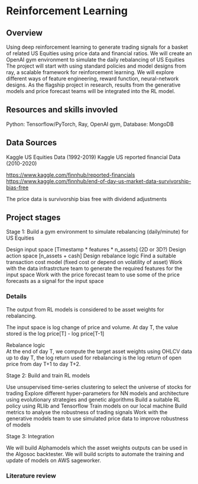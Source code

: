 # Reinforcement Learning 


## Overview 

Using deep reinforcement learning to generate trading signals for a basket of related US Equities using price data and financial ratios.
We will create an OpenAI gym environment to simulate the daily rebalancing of US Equities 
The project will start with using standard policies and model designs from ray, a scalable framework for reinforcement learning. 
We will explore different ways of feature engineering, reward function, neural-network designs.
As the flagship project in research, results from the generative models and price forecast teams will be integrated into the RL model.


## Resources and skills invovled 

Python: Tensorflow/PyTorch, Ray, OpenAI gym, 
Database: MongoDB 


## Data Sources 

Kaggle US Equities Data (1992-2019)
Kaggle US reported financial Data (2010-2020)

https://www.kaggle.com/finnhub/reported-financials
https://www.kaggle.com/finnhub/end-of-day-us-market-data-survivorship-bias-free

The price data is survivorship bias free with dividend adjustments 


## Project stages 

Stage 1: Build a gym environment to simulate rebalancing (daily/minute) for US Equities 

Design input space [Timestamp * features * n_assets] (2D or 3D?)
Design action space [n_assets + cash] 
Design rebalance logic 
Find a suitable transaction cost model (fixed cost or depend on volatility of asset) 
Work with the data infrastrcture team to generate the required features for the input space
Work with the price forecast team to use some of the price forecasts as a signal for the input space

### Details 
The output from RL models is considered to be asset weights for rebalancing.

The input space is log change of price and volume. 
At day T, the value stored is the log price[T] - log price[T-1] 

Rebalance logic 	
At the end of day T, we compute the target asset weights using OHLCV data up to day T,
the log return used for rebalancing is the log return of open price from day T+1 to day T+2. 


Stage 2: Build and train RL models 

Use unsupervised time-series clustering to select the universe of stocks for trading
Explore different hyper-parameters for NN models and architecture using evolutionary strategies and genetic algorithms
Build a suitable RL policy using RLlib and Tensorflow
Train models on our local machine
Build metrics to analyse the robustness of trading signals
Work with the generative models team to use simulated price data to improve robustness of models


Stage 3: Integration

We will build Alphamodels which the asset weights outputs can be used in the Algosoc backtester. 
We will build scripts to automate the training and update of models on AWS sageworker.


### Literature review 



### 






